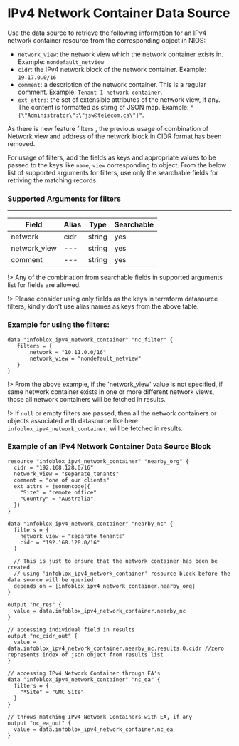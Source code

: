 # IPv4 Network Container Data Source

Use the data source to retrieve the following information for an IPv4 network container resource from the corresponding
object in NIOS:
* `network_view`: the network view which the network container exists in. Example: `nondefault_netview`
* `cidr`: the IPv4 network block of the network container. Example: `19.17.0.0/16`
* `comment`: a description of the network container. This is a regular comment. Example: `Tenant 1 network container`.
* `ext_attrs`: the set of extensible attributes of the network view, if any. The content is formatted as stirng of JSON map. Example: `"{\"Administrator\":\"jsw@telecom.ca\"}"`.

As there is new feature filters , the previous usage of combination of Network view and address of the network block in CIDR format has been removed.

For usage of filters, add the fields as keys and appropriate values to be passed to the keys like `name`, `view` corresponding to object.
From the below list of supported arguments for filters,  use only the searchable fields for retriving the matching records.

### Supported Arguments for filters

-----
| Field        | Alias | Type   | Searchable |
|--------------|-------|--------|------------|
| network      | cidr  | string | yes        |
| network_view | ---   | string | yes        |
| comment      | ---   | string | yes        |

!> Any of the combination from searchable fields in supported arguments list for fields are allowed.

!> Please consider using only fields as the keys in terraform datasource filters, kindly don't use alias names as keys from the above table.

### Example for using the filters:
 ```hcl
 data "infoblox_ipv4_network_container" "nc_filter" {
    filters = {
        network = "10.11.0.0/16"
        network_view = "nondefault_netview"
    }
 }
 ```

!> From the above example, if the 'network_view' value is not specified, if same network container exists in one or more different network views, those
all network containers will be fetched in results.

!> If `null` or empty filters are passed, then all the network containers or objects associated with datasource like here `infoblox_ipv4_network_container`, will be fetched in results.

### Example of an IPv4 Network Container Data Source Block

```hcl
resource "infoblox_ipv4_network_container" "nearby_org" {
  cidr = "192.168.128.0/16"
  network_view = "separate_tenants"
  comment = "one of our clients"
  ext_attrs = jsonencode({
    "Site" = "remote office"
    "Country" = "Australia"
  })
}

data "infoblox_ipv4_network_container" "nearby_nc" {
  filters = {
    network_view = "separate_tenants"
    cidr = "192.168.128.0/16"
  }

  // This is just to ensure that the network container has been be created
  // using 'infoblox_ipv4_network_container' resource block before the data source will be queried.
  depends_on = [infoblox_ipv4_network_container.nearby_org]
}

output "nc_res" {
  value = data.infoblox_ipv4_network_container.nearby_nc
}

// accessing individual field in results
output "nc_cidr_out" {
  value = data.infoblox_ipv4_network_container.nearby_nc.results.0.cidr //zero represents index of json object from results list
}

// accessing IPv4 Network Container through EA's
data "infoblox_ipv4_network_container" "nc_ea" {
  filters = {
    "*Site" = "GMC Site"
  }
}

// throws matching IPv4 Network Containers with EA, if any
output "nc_ea_out" {
  value = data.infoblox_ipv4_network_container.nc_ea
}
```
